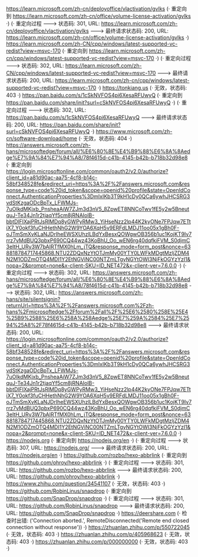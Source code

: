 https://learn.microsoft.com/zh-cn/deployoffice/vlactivation/gvlks (· 重定向到 https://learn.microsoft.com/zh-cn/office/volume-license-activation/gvlks ·)
(· 重定向过程 ---> 状态码: 301, URL: https://learn.microsoft.com/zh-cn/deployoffice/vlactivation/gvlks ---> 最终请求状态码: 200, URL: https://learn.microsoft.com/zh-cn/office/volume-license-activation/gvlks ·)
https://learn.microsoft.com/zh-CN/cpp/windows/latest-supported-vc-redist?view=msvc-170 (· 重定向到 https://learn.microsoft.com/zh-cn/cpp/windows/latest-supported-vc-redist?view=msvc-170 ·)
(· 重定向过程 ---> 状态码: 302, URL: https://learn.microsoft.com/zh-CN/cpp/windows/latest-supported-vc-redist?view=msvc-170 ---> 最终请求状态码: 200, URL: https://learn.microsoft.com/zh-cn/cpp/windows/latest-supported-vc-redist?view=msvc-170 ·)
https://tonkiang.us (· 无效，状态码: 403 ·)
https://pan.baidu.com/s/1cSkNVFOS4pi6XesaRFUwyQ (· 重定向到 https://pan.baidu.com/share/init?surl=cSkNVFOS4pi6XesaRFUwyQ ·)
(· 重定向过程 ---> 状态码: 302, URL: https://pan.baidu.com/s/1cSkNVFOS4pi6XesaRFUwyQ ---> 最终请求状态码: 200, URL: https://pan.baidu.com/share/init?surl=cSkNVFOS4pi6XesaRFUwyQ ·)
https://www.microsoft.com/zh-cn/software-download/home (· 无效，状态码: 404 ·)
https://answers.microsoft.com/zh-hans/microsoftedge/forum/all/%E6%80%8E%E4%B9%88%E6%8A%8Aedge%E7%9A%84%E7%94%A8/78f4615d-c41b-4145-b42b-b718b32d98e8 (· 重定向到 https://login.microsoftonline.com/common/oauth2/v2.0/authorize?client_id=a81d90ac-aa75-4cf8-b14c-58bf348528fe&redirect_uri=https%3A%2F%2Fanswers.microsoft.com&response_type=code%20id_token&scope=openid%20profile&state=OpenIdConnect.AuthenticationProperties%3DmIxIKb3T9kH1cDy0QCa6ywhJHCSRG3vdStKzgaODcBpTx_LFWMJs-7uOIkdMKjxb_PnsheaAiW7ZJm3d3nV5_8ZpwET8NNCoTwv1fE5y2w5BneutquJ-Te34Jn1r2tjaqYf5cm8jRNAIolB-bbtDlFIXajPRtJsRlMDq8yGWPyRMw3_YiHseNzz2lp44K2kyONe7FPJqw7ETtiX7_Y0okf3fuCHHethNhG2W9YOA6XqH5v9ERFdLMDJ11oo05x1gBh0F-oJTmSmXvKLaNJDrIheEWSXUhzlLBdYxBesxQOWgwOB356b1uc1KojKT9Iv7rrz7vMdBUQ3pbxP690CQ44wz43KoBhU_Oo_wEN6rg40dqfkiFVM_S0djmC3eItH_URy3W7bAIRTfMX0hLm_jTQ&response_mode=form_post&nonce=638818784717445868.NTU2ZDQxNzYtOTJmMy00YTY0LWFkMDgtMzljZDM4N2M1ODZmOTQ4MDI1Y2EtNGViNC00NTZmLTgyNGYtOWI3NjFkOGYzYzI1&nopa=2&prompt=none&x-client-SKU=ID_NET472&x-client-ver=7.6.0.0 ·)
(· 重定向过程 ---> 状态码: 302, URL: https://answers.microsoft.com/zh-hans/microsoftedge/forum/all/%E6%80%8E%E4%B9%88%E6%8A%8Aedge%E7%9A%84%E7%94%A8/78f4615d-c41b-4145-b42b-b718b32d98e8 ---> 状态码: 302, URL: https://answers.microsoft.com/zh-hans/site/silentsignin?returnUrl=https%3A%2F%2Fanswers.microsoft.com%2Fzh-hans%2Fmicrosoftedge%2Fforum%2Fall%2F%25E6%2580%258E%25E4%25B9%2588%25E6%258A%258Aedge%25E7%259A%2584%25E7%2594%25A8%2F78f4615d-c41b-4145-b42b-b718b32d98e8 ---> 最终请求状态码: 200, URL: https://login.microsoftonline.com/common/oauth2/v2.0/authorize?client_id=a81d90ac-aa75-4cf8-b14c-58bf348528fe&redirect_uri=https%3A%2F%2Fanswers.microsoft.com&response_type=code%20id_token&scope=openid%20profile&state=OpenIdConnect.AuthenticationProperties%3DmIxIKb3T9kH1cDy0QCa6ywhJHCSRG3vdStKzgaODcBpTx_LFWMJs-7uOIkdMKjxb_PnsheaAiW7ZJm3d3nV5_8ZpwET8NNCoTwv1fE5y2w5BneutquJ-Te34Jn1r2tjaqYf5cm8jRNAIolB-bbtDlFIXajPRtJsRlMDq8yGWPyRMw3_YiHseNzz2lp44K2kyONe7FPJqw7ETtiX7_Y0okf3fuCHHethNhG2W9YOA6XqH5v9ERFdLMDJ11oo05x1gBh0F-oJTmSmXvKLaNJDrIheEWSXUhzlLBdYxBesxQOWgwOB356b1uc1KojKT9Iv7rrz7vMdBUQ3pbxP690CQ44wz43KoBhU_Oo_wEN6rg40dqfkiFVM_S0djmC3eItH_URy3W7bAIRTfMX0hLm_jTQ&response_mode=form_post&nonce=638818784717445868.NTU2ZDQxNzYtOTJmMy00YTY0LWFkMDgtMzljZDM4N2M1ODZmOTQ4MDI1Y2EtNGViNC00NTZmLTgyNGYtOWI3NjFkOGYzYzI1&nopa=2&prompt=none&x-client-SKU=ID_NET472&x-client-ver=7.6.0.0 ·)
https://nodejs.org (· 重定向到 https://nodejs.org/en ·)
(· 重定向过程 ---> 状态码: 307, URL: https://nodejs.org/ ---> 最终请求状态码: 200, URL: https://nodejs.org/en ·)
https://github.com/rozbo/hexo-abbrlink (· 重定向到 https://github.com/ohroy/hexo-abbrlink ·)
(· 重定向过程 ---> 状态码: 301, URL: https://github.com/rozbo/hexo-abbrlink ---> 最终请求状态码: 200, URL: https://github.com/ohroy/hexo-abbrlink ·)
https://www.zhihu.com/question/34541107 (· 无效，状态码: 403 ·)
https://github.com/RobinLinus/snapdrop (· 重定向到 https://github.com/SnapDrop/snapdrop ·)
(· 重定向过程 ---> 状态码: 301, URL: https://github.com/RobinLinus/snapdrop ---> 最终请求状态码: 200, URL: https://github.com/SnapDrop/snapdrop ·)
https://deershare.com (· 检查时出错: ('Connection aborted.', RemoteDisconnected('Remote end closed connection without response')) ·)
https://zhuanlan.zhihu.com/p/550722045 (· 无效，状态码: 403 ·)
https://zhuanlan.zhihu.com/p/405968623 (· 无效，状态码: 403 ·)
https://zhuanlan.zhihu.com/p/000000000 (· 无效，状态码: 403 ·)
